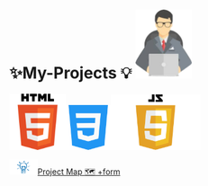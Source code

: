 # ✨My-Projects 💡 <img src="proj1-removebg-preview.png"  width="100px">

<img src="html-tutorial.png" width ="100px"><img src="mycss.png" width ="80px"><img src="JavaScript-Logo.png" width="159px" >




<a href="https://manishdeveloper333.github.io/web-template-by-table/form google map.html"><img src="light-removebg-preview.png" width ="50px">Project Map 🗺 +form </a>
